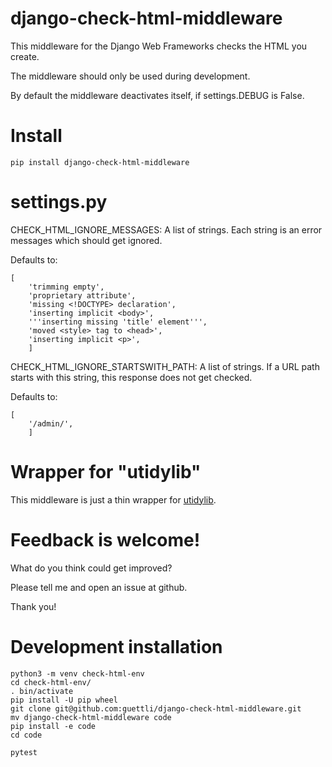 # django-check-html-middleware

This middleware for the Django Web Frameworks checks the HTML you create.

The middleware should only be used during development.

By default the middleware deactivates itself, if settings.DEBUG is False.

# Install
```
pip install django-check-html-middleware
```

# settings.py

CHECK_HTML_IGNORE_MESSAGES: A list of strings. Each string is an error messages which should get ignored.

Defaults to:
```
[
    'trimming empty',
    'proprietary attribute',
    'missing <!DOCTYPE> declaration',
    'inserting implicit <body>',
    '''inserting missing 'title' element''',
    'moved <style> tag to <head>',
    'inserting implicit <p>',
    ]
```

CHECK_HTML_IGNORE_STARTSWITH_PATH: A list of strings. If a URL path starts with this string, this response
does not get checked.

Defaults to:
```
[
    '/admin/',
    ]
```

# Wrapper for "utidylib"

This middleware is just a thin wrapper for [utidylib](https://pypi.org/project/uTidylib/).

# Feedback is welcome!

What do you think could get improved?

Please tell me and open an issue at github.

Thank you!

# Development installation

```
python3 -m venv check-html-env
cd check-html-env/
. bin/activate
pip install -U pip wheel
git clone git@github.com:guettli/django-check-html-middleware.git
mv django-check-html-middleware code
pip install -e code
cd code

pytest
```